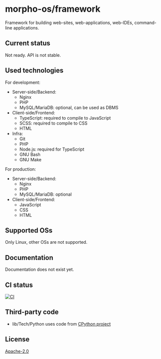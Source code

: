 # morpho-os/framework

Framework for building web-sites, web-applications, web-IDEs, command-line applications.

## Current status

Not ready. API is not stable.

## Used technologies

For development:
* Server-side/Backend:
  * Nginx
  * PHP
  * MySQL/MariaDB: optional, can be used as DBMS
* Client-side/Frontend:
  * TypeScript: required to compile to JavaScript
  * SCSS: required to compile to CSS
  * HTML
* Infra:
  * Git
  * PHP
  * Node.js: required for TypeScript
  * GNU Bash
  * GNU Make

For production:
* Server-side/Backend:
  * Nginx
  * PHP
  * MySQL/MariaDB: optional
* Client-side/Frontend:
  * JavaScript
  * CSS
  * HTML

## Supported OSs

Only Linux, other OSs are not supported.

## Documentation

Documentation does not exist yet.

## CI status

[![CI](https://github.com/morpho-os/framework/actions/workflows/main.yml/badge.svg)](https://github.com/morpho-os/framework/actions/workflows/main.yml)

## Third-party code

* lib/Tech/Python uses code from [CPython project](https://www.python.org/)

## License

[Apache-2.0](LICENSE)
